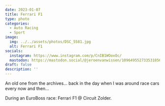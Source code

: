 ```yaml
---
date: 2023-01-07
title: Ferrari F1
type: photo
categories:
  - Auto Racing
  - Sport
image:
  img: ../../assets/photos/DSC_5581.jpg
  alt: Ferrari F1
socials:
  instagram: https://www.instagram.com/p/CnIB1WOoxOc/
  mastodon: https://mastodon.social/@jeroenvanwissen/109649552733531856
draft: false
description: ''
---
```


An old one from the archives... back in the day when I was around race cars every now and then...

During an EuroBoss race: Ferrari F1 @ Circuit Zolder.
